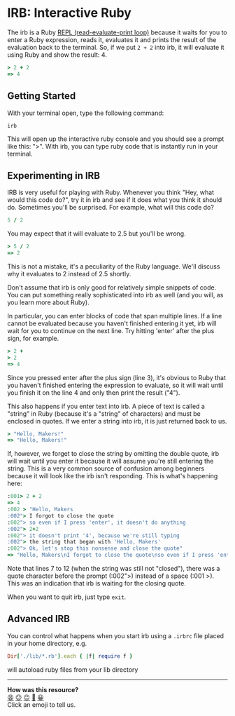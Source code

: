 # IRB: Interactive Ruby

The irb is a Ruby [REPL (read-evaluate-print loop)](http://en.wikipedia.org/wiki/Read–eval–print_loop) because it waits for you to enter a Ruby expression, reads it, evaluates it and prints the result of the evaluation back to the terminal. So, if we put `2 + 2` into irb, it will evaluate it using Ruby and show the result: 4.

````ruby
> 2 + 2
=> 4
````

## Getting Started

With your terminal open, type the following command:

````
irb
````

This will open up the interactive ruby console and you should see a prompt like this: ">". With irb, you can type ruby code that is instantly run in your terminal.

## Experimenting in IRB

IRB is very useful for playing with Ruby. Whenever you think "Hey, what would this code do?", try it in irb and see if it does what you think it should do. Sometimes you'll be surprised. For example, what will this code do?

````ruby
5 / 2
````

You may expect that it will evaluate to 2.5 but you'll be wrong.

````ruby
> 5 / 2
=> 2
````

This is not a mistake, it's a peculiarity of the Ruby language. We'll discuss why it evaluates to 2 instead of 2.5 shortly.

Don't assume that irb is only good for relatively simple snippets of code. You can put something really sophisticated into irb as well (and you will, as you learn more about Ruby).

In particular, you can enter blocks of code that span multiple lines. If a line cannot be evaluated because you haven't finished entering it yet, irb will wait for you to continue on the next line. Try hitting 'enter' after the plus sign, for example.

````ruby
> 2 +
> 2
=> 4
````

Since you pressed enter after the plus sign (line 3), it's obvious to Ruby that you haven't finished entering the expression to evaluate, so it will wait until you finish it on the line 4 and only then print the result ("4").

This also happens if you enter text into irb. A piece of text is called a "string" in Ruby (because it's a "string" of characters) and must be enclosed in quotes. If we enter a string into irb, it is just returned back to us.

````ruby
> "Hello, Makers!"
=> "Hello, Makers!"
````

If, however, we forget to close the string by omitting the double quote, irb will wait until you enter it because it will assume you're still entering the string. This is a very common source of confusion among beginners because it will look like the irb isn't responding. This is what's happening here:

````ruby
:001> 2 + 2
=> 4
:002 > "Hello, Makers
:002"> I forgot to close the quote
:002"> so even if I press 'enter', it doesn't do anything
:002"> 2+2
:002"> it doesn't print '4', because we're still typing
:002"> the string that began with 'Hello, Makers'
:002"> Ok, let's stop this nonsense and close the quote"
=> "Hello, Makers\nI forgot to close the quote\nso even if I press 'enter', it doesn't do anything\n2+2\nit doesn't print '4', because we're still typing\nthe string that began with 'Hello, Makers'\nOk, let's stop this nonsense and close the quote"
````

Note that lines 7 to 12 (when the string was still not "closed"), there was a quote character before the prompt (:002">) instead of a space (:001 >). This was an indication that irb is waiting for the closing quote.

When you want to quit irb, just type `exit`.

Advanced IRB
------------

You can control what happens when you start irb using a `.irbrc` file placed in your home directory, e.g.

```ruby
Dir['./lib/*.rb'].each { |f| require f }
```

will autoload ruby files from your lib directory


<!-- BEGIN GENERATED SECTION DO NOT EDIT -->

---

**How was this resource?**  
[😫](https://airtable.com/shrUJ3t7KLMqVRFKR?prefill_Repository=makersacademy%2Fpython_foundations&prefill_File=pills%2Firb.md&prefill_Sentiment=😫) [😕](https://airtable.com/shrUJ3t7KLMqVRFKR?prefill_Repository=makersacademy%2Fpython_foundations&prefill_File=pills%2Firb.md&prefill_Sentiment=😕) [😐](https://airtable.com/shrUJ3t7KLMqVRFKR?prefill_Repository=makersacademy%2Fpython_foundations&prefill_File=pills%2Firb.md&prefill_Sentiment=😐) [🙂](https://airtable.com/shrUJ3t7KLMqVRFKR?prefill_Repository=makersacademy%2Fpython_foundations&prefill_File=pills%2Firb.md&prefill_Sentiment=🙂) [😀](https://airtable.com/shrUJ3t7KLMqVRFKR?prefill_Repository=makersacademy%2Fpython_foundations&prefill_File=pills%2Firb.md&prefill_Sentiment=😀)  
Click an emoji to tell us.

<!-- END GENERATED SECTION DO NOT EDIT -->
